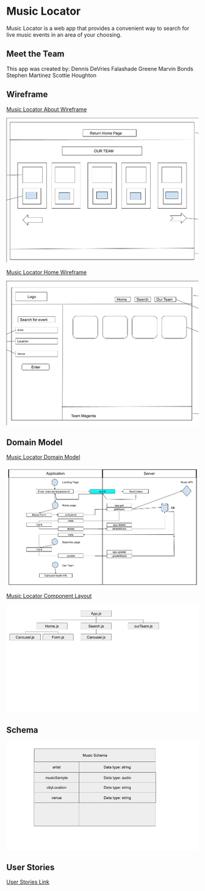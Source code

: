 # Music Locator

Music Locator is a web app that provides a convenient way to search for live music events in an area of your choosing.

## Meet the Team

This app was created by:
Dennis DeVries
Falashade Greene
Marvin Bonds
Stephen Martinez
Scottie Houghton

## Wireframe

[Music Locator About Wireframe](https://docs.google.com/drawings/d/1f831-QZ1OVqZ8hTCQo4jJytjDMvlJpRL24Z4SwCBfhQ/edit?usp=sharing)

![our team](our_team.png)

[Music Locator Home Wireframe](https://docs.google.com/drawings/d/1UuNM-lfzcEMmKFs54IWtDPP0rjOIaWgTS_tbnSTfPfk/edit?usp=sharing)

![home wire frame](Wire_Frame1.png)

## Domain Model

[Music Locator Domain Model](https://docs.google.com/drawings/d/1TGs0nMVWqkyOXwKnGifwO6kaoODXemAhEY98pLp-_pM/edit?usp=sharing)

![domain model](Music_Locator_Domain_Model.png)

[Music Locator Component Layout](https://docs.google.com/presentation/d/1zJTmIyOjBK-HBRO-Rs7gAqGj2GMmUxyJgzTBV-kG2Bw/edit?usp=sharing)

![component layout](components.png)

## Schema

![schema](schema.png)

## User Stories

[User Stories Link](https://trello.com/invite/b/lsJ0WQHH/df3b008dcee6807d0d63b2078ac8facf/301d86-final-live-music-locator)
